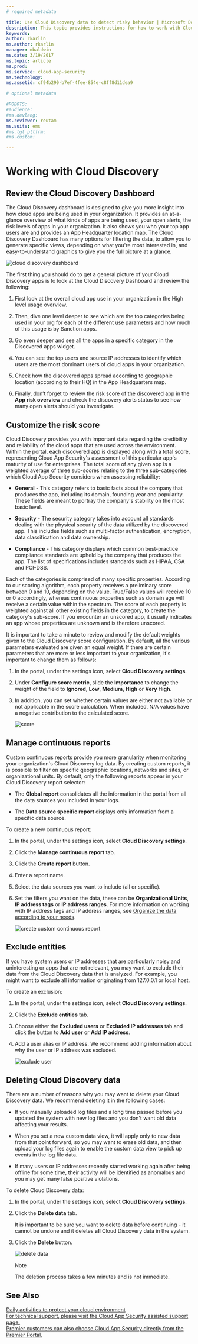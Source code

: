 ```yaml
---
# required metadata

title: Use Cloud Discovery data to detect risky behavior | Microsoft Docs
description: This topic provides instructions for how to work with Cloud Discovery data, including working with the app risk score.
keywords:
author: rkarlin
ms.author: rkarlin
manager: mbaldwin
ms.date: 3/19/2017
ms.topic: article
ms.prod:
ms.service: cloud-app-security
ms.technology:
ms.assetid: cf94b290-b7ef-4fee-854e-c8ff8d11dea9

# optional metadata

#ROBOTS:
#audience:
#ms.devlang:
ms.reviewer: reutam
ms.suite: ems
#ms.tgt_pltfrm:
#ms.custom:

---
```


# Working with Cloud Discovery
## Review the Cloud Discovery Dashboard

The Cloud Discovery dashboard is designed to give you more insight into how cloud apps are being used in your organization. It provides an at-a-glance overview of what kinds of apps are being used, your open alerts, the risk levels of apps in your organization. It also shows you who your top app users are and provides an App Headquarter location map. The Cloud Discovery Dashboard has many options for filtering the data, to allow you to generate specific views, depending on what you're most interested in, and easy-to-understand graphics to give you the full picture at a glance.

![cloud discovery dashboard](./media/cloud-discovery-dashboard.png)

The first thing you should do to get a general picture of your Cloud Discovery apps is to look at the Cloud Discovery Dashboard and review the following:
 
1. First look at the overall cloud app use in your organization in the High level usage overview.

2. Then, dive one level deeper to see which are the top categories being used in your org for each of the different use parameters and how much of this usage is by Sanction apps.

3. Go even deeper and see all the apps in a specific category in the Discovered apps widget.

4. You can see the top users and source IP addresses to identify which users are the most dominant users of cloud apps in your organization.
5. Check how the discovered apps spread according to geographic location (according to their HQ) in the App Headquarters map.

6. Finally, don’t forget to review the risk score of the discovered app in the **App risk overview** and check the discovery alerts status to see how many open alerts should you investigate.


## Customize the risk score  
Cloud Discovery provides you with important data regarding the credibility and reliability of the cloud apps that are used across the environment. Within the portal, each discovered app is displayed along with a total score, representing Cloud App Security's assessment of this particular app's maturity of use for enterprises. The total score of any given app is a weighted average of three sub-scores relating to the three sub-categories which Cloud App Security considers when assessing reliability:  
  
-   **General** - This category refers to basic facts about the company that produces the app, including its domain, founding year and popularity. These fields are meant to portray the company's stability on the most basic level.  
  
-   **Security** - The security category takes into account all standards dealing with the physical security of the data utilized by the discovered app. This includes fields such as multi-factor authentication, encryption, data classification and data ownership.  
  
-   **Compliance** - This category displays which common best-practice compliance standards are upheld by the company that produces the app. The list of specifications includes standards such as HIPAA, CSA and PCI-DSS.  
  
Each of the categories is comprised of many specific properties. According to our scoring algorithm, each property receives a preliminary score between 0 and 10, depending on the value. True/False values will receive 10 or 0 accordingly, whereas continuous properties such as domain age will receive a certain value within the spectrum. The score of each property is weighted against all other existing fields in the category, to create the category's sub-score. If you encounter an unscored app, it usually indicates an app whose properties are unknown and is therefore unscored.  
  
It is important to take a minute to review and modify the default weights given to the Cloud Discovery score configuration. By default, all the various parameters evaluated are given an equal weight. If there are certain parameters that are more or less important to your organization, it's important to change them as follows:  
  
1.  In the portal, under the settings icon, select **Cloud Discovery settings**.  
  
2.  Under **Configure score metric**, slide the **Importance** to change the weight of the field to **Ignored**, **Low**, **Medium**, **High** or **Very High**.  
  
3.  In addition, you can set whether certain values are either not available or not applicable in the score calculation. When included, N/A values have a negative contribution to the calculated score.  
  
     ![score](./media/score.png "score")  
  
## Manage continuous reports  
Custom continuous reports provide you more granularity when monitoring your organization's Cloud Discovery log data. By creating custom reports, it is possible to filter on specific geographic locations, networks and sites, or organizational units. By default, only the following reports appear in your Cloud Discovery report selector:  
  
-  The **Global report** consolidates all the information in the portal from all the data sources you included in your logs.  
  
- The **Data source specific report** displays only information from a specific data source.  
  
To create a new continuous report:  
  
1.  In the portal, under the settings icon, select **Cloud Discovery settings**.  
  
2.  Click the **Manage continuous report** tab.  
  
3.  Click the **Create report** button.  
  
4.  Enter a report name.  
  
5.  Select the data sources you want to include (all or specific).  
  
6.  Set the filters you want on the data, these can be **Organizational Units**, **IP address tags** or **IP address ranges**. For more information on working with IP address tags and IP address ranges, see [Organize the data according to your needs](general-setup.md#IPtagsandRanges).  
  
    ![create custom continuous report](./media/create-custom-continuous-report.png) 
  
## Exclude entities  
If you have system users or IP addresses that are particularly noisy and uninteresting or apps that are not relevant, you may want to exclude their data from the Cloud Discovery data that is analyzed. For example, you might want to exclude all information originating from 127.0.0.1 or local host.  
  
To create an exclusion:  
  
1.  In the portal, under the settings icon, select **Cloud Discovery settings**.  
  
2.  Click the **Exclude entities** tab.  
  
3.  Choose either the **Excluded users** or **Excluded IP addresses** tab and click the button to **Add user** or **Add IP address**.  
  
4.  Add a user alias or IP address. We recommend adding information about why the user or IP address was excluded.  
  
     ![exclude user](./media/exclude-user.png "exclude user")  
  
## Deleting Cloud Discovery data  
There are a number of reasons why you may want to delete your Cloud Discovery data. We recommend deleting it in the following cases:  
  
-   If you manually uploaded log files and a long time passed before you updated the system with new log files and you don't want old data affecting your results.  
  
-   When you set a new custom data view, it will apply only to new data from that point forward, so you may want to erase old data, and then upload your log files again to enable the custom data view to pick up events in the log file data.  
  
-   If many users or IP addresses recently started working again after being offline for some time, their activity will be identified as anomalous and you may get many false positive violations.  
  
To delete Cloud Discovery data:  
  
1.  In the portal, under the settings icon, select **Cloud Discovery settings**.  
  
2.  Click the **Delete data** tab.  
  
     It is important to be sure you want to delete data before continuing - it cannot be undone and it deletes **all** Cloud Discovery data in the system.  
  
3.  Click the **Delete** button.  
  
     ![delete data](./media/delete-data.png "delete data")  
  
    > [!NOTE]  
    >  The deletion process takes a few minutes and is not immediate.  



 
## See Also  
[Daily activities to protect your cloud environment](daily-activities-to-protect-your-cloud-environment.md)   
[For technical support, please visit the Cloud App Security assisted support page.](http://support.microsoft.com/oas/default.aspx?prid=16031)   
[Premier customers can also choose Cloud App Security directly from the Premier Portal.](https://premier.microsoft.com/)  
  
  